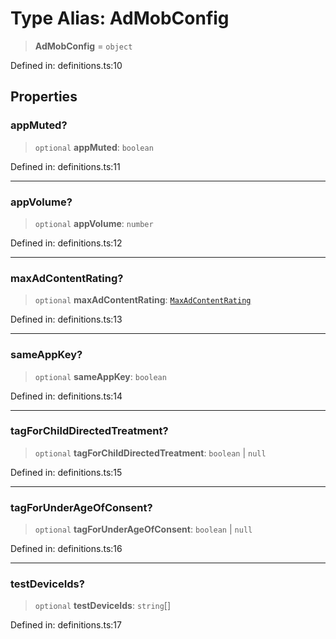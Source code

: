 # Type Alias: AdMobConfig

> **AdMobConfig** = `object`

Defined in: definitions.ts:10

## Properties

### appMuted?

> `optional` **appMuted**: `boolean`

Defined in: definitions.ts:11

***

### appVolume?

> `optional` **appVolume**: `number`

Defined in: definitions.ts:12

***

### maxAdContentRating?

> `optional` **maxAdContentRating**: [`MaxAdContentRating`](../enumerations/MaxAdContentRating.md)

Defined in: definitions.ts:13

***

### sameAppKey?

> `optional` **sameAppKey**: `boolean`

Defined in: definitions.ts:14

***

### tagForChildDirectedTreatment?

> `optional` **tagForChildDirectedTreatment**: `boolean` \| `null`

Defined in: definitions.ts:15

***

### tagForUnderAgeOfConsent?

> `optional` **tagForUnderAgeOfConsent**: `boolean` \| `null`

Defined in: definitions.ts:16

***

### testDeviceIds?

> `optional` **testDeviceIds**: `string`[]

Defined in: definitions.ts:17
